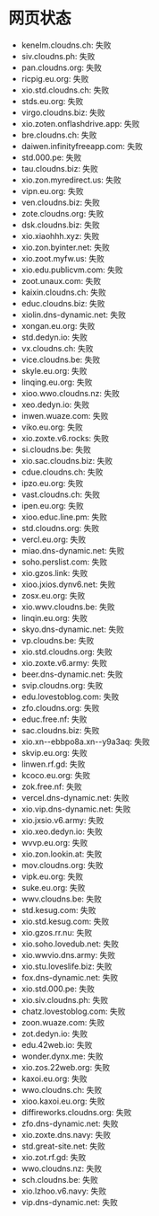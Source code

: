 # 网页状态
- kenelm.cloudns.ch: 失败
- siv.cloudns.ph: 失败
- pan.cloudns.org: 失败
- ricpig.eu.org: 失败
- xio.std.cloudns.ch: 失败
- stds.eu.org: 失败
- virgo.cloudns.biz: 失败
- xio.zoten.onflashdrive.app: 失败
- bre.cloudns.ch: 失败
- daiwen.infinityfreeapp.com: 失败
- std.000.pe: 失败
- tau.cloudns.biz: 失败
- xio.zon.myredirect.us: 失败
- vipn.eu.org: 失败
- ven.cloudns.biz: 失败
- zote.cloudns.org: 失败
- dsk.cloudns.biz: 失败
- xio.xiaohhh.xyz: 失败
- xio.zon.byinter.net: 失败
- xio.zoot.myfw.us: 失败
- xio.edu.publicvm.com: 失败
- zoot.unaux.com: 失败
- kaixin.cloudns.ch: 失败
- educ.cloudns.biz: 失败
- xiolin.dns-dynamic.net: 失败
- xongan.eu.org: 失败
- std.dedyn.io: 失败
- vx.cloudns.ch: 失败
- vice.cloudns.be: 失败
- skyle.eu.org: 失败
- linqing.eu.org: 失败
- xioo.wwo.cloudns.nz: 失败
- xeo.dedyn.io: 失败
- inwen.wuaze.com: 失败
- viko.eu.org: 失败
- xio.zoxte.v6.rocks: 失败
- si.cloudns.be: 失败
- xio.sac.cloudns.biz: 失败
- cdue.cloudns.ch: 失败
- ipzo.eu.org: 失败
- vast.cloudns.ch: 失败
- ipen.eu.org: 失败
- xioo.educ.line.pm: 失败
- std.cloudns.org: 失败
- vercl.eu.org: 失败
- miao.dns-dynamic.net: 失败
- soho.perslist.com: 失败
- xio.gzos.link: 失败
- xioo.jxios.dynv6.net: 失败
- zosx.eu.org: 失败
- xio.wwv.cloudns.be: 失败
- linqin.eu.org: 失败
- skyo.dns-dynamic.net: 失败
- vp.cloudns.be: 失败
- xio.std.cloudns.org: 失败
- xio.zoxte.v6.army: 失败
- beer.dns-dynamic.net: 失败
- svip.cloudns.org: 失败
- edu.lovestoblog.com: 失败
- zfo.cloudns.org: 失败
- educ.free.nf: 失败
- sac.cloudns.biz: 失败
- xio.xn--ebbpo8a.xn--y9a3aq: 失败
- skvip.eu.org: 失败
- linwen.rf.gd: 失败
- kcoco.eu.org: 失败
- zok.free.nf: 失败
- vercel.dns-dynamic.net: 失败
- xio.vip.dns-dynamic.net: 失败
- xio.jxsio.v6.army: 失败
- xio.xeo.dedyn.io: 失败
- wvvp.eu.org: 失败
- xio.zon.lookin.at: 失败
- mov.cloudns.org: 失败
- vipk.eu.org: 失败
- suke.eu.org: 失败
- wwv.cloudns.be: 失败
- std.kesug.com: 失败
- xio.std.kesug.com: 失败
- xio.gzos.rr.nu: 失败
- xio.soho.lovedub.net: 失败
- xio.wwvio.dns.army: 失败
- xio.stu.loveslife.biz: 失败
- fox.dns-dynamic.net: 失败
- xio.std.000.pe: 失败
- xio.siv.cloudns.ph: 失败
- chatz.lovestoblog.com: 失败
- zoon.wuaze.com: 失败
- zot.dedyn.io: 失败
- edu.42web.io: 失败
- wonder.dynx.me: 失败
- xio.zos.22web.org: 失败
- kaxoi.eu.org: 失败
- wwo.cloudns.ch: 失败
- xioo.kaxoi.eu.org: 失败
- diffireworks.cloudns.org: 失败
- zfo.dns-dynamic.net: 失败
- xio.zoxte.dns.navy: 失败
- std.great-site.net: 失败
- xio.zot.rf.gd: 失败
- wwo.cloudns.nz: 失败
- sch.cloudns.be: 失败
- xio.lzhoo.v6.navy: 失败
- vip.dns-dynamic.net: 失败
